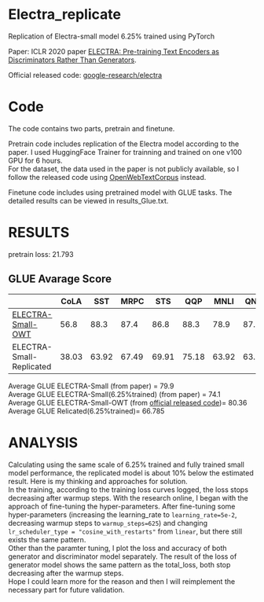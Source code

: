 # Electra_replicate
Replication of Electra-small model 6.25% trained using PyTorch

Paper: ICLR 2020 paper [ELECTRA: Pre-training Text Encoders as Discriminators Rather Than Generators](https://openreview.net/pdf?id=r1xMH1BtvB).

Official released code: [google-research/electra](https://github.com/google-research/electra)

# Code
The code contains two parts, pretrain and finetune.

Pretrain code includes replication of the Electra model according to the paper. I used HuggingFace Trainer for trainning and trained on one v100 GPU for 6 hours.\
For the dataset, the data used in the paper is not publicly available, so I follow the released code using [OpenWebTextCorpus](https://skylion007.github.io/OpenWebTextCorpus/) instead. 

Finetune code includes using pretrained model with GLUE tasks. The detailed results can be viewed in results_Glue.txt.

# RESULTS
pretrain loss: 21.793

## GLUE Avarage Score

|  | CoLA | SST | MRPC | STS  | QQP  | MNLI | QNLI | RTE |
| --- | --- | --- | --- | ---  | ---  | --- | --- | --- | 
| [ELECTRA-Small-OWT](https://github.com/google-research/electra) | 56.8 | 88.3 | 87.4 |  86.8 | 88.3  | 78.9 | 87.9 | 68.5 | -- | -- |  -- |
| ELECTRA-Small-Replicated | 38.03 | 63.92 | 67.49 |  69.91 | 75.18  | 63.92 | 63.54 | 60.29 | -- | -- |  -- |

Average GLUE ELECTRA-Small (from paper) = 79.9 \
Average GLUE ELECTRA-Small(6.25%trained) (from paper) = 74.1 \
Average GLUE ELECTRA-Small-OWT (from [official released code](https://github.com/google-research/electra))= 80.36 \
Average GLUE Relicated(6.25%trained)= 66.785

# ANALYSIS
Calculating using the same scale of 6.25% trained and fully trained small model performance, the replicated model is about 10% below the estimated result. Here is my thinking and approaches for solution.\
In the training, according to the training loss curves logged, the loss stops decreasing after warmup steps. With the research online, I began with the approach of fine-tuning the hyper-parameters. After fine-tuning some hyper-parameters (increasing the learning_rate to `learning_rate=5e-2`, decreasing warmup steps to `warmup_steps=625`) and changing `lr_scheduler_type = "cosine_with_restarts"` from `linear`, but there still exists the same pattern. \
Other than the paramter tuning, I plot the loss and accuracy of both generator and discriminator model separately. The result of the loss of generator model shows the same pattern as the total_loss, both stop decreasing after the warmup steps. \
Hope I could learn more for the reason and then I will reimplement the necessary part for future validation.
